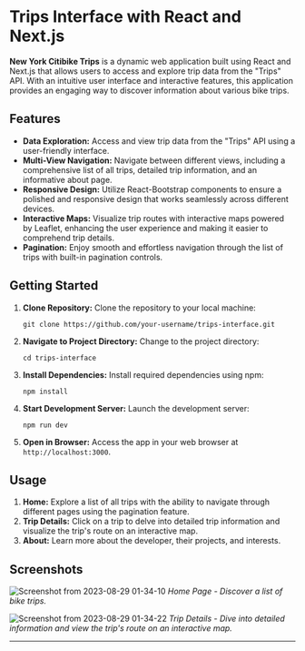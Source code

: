 # Trips Interface with React and Next.js

**New York Citibike Trips** is a dynamic web application built using React and Next.js that allows users to access and explore trip data from the "Trips" API. With an intuitive user interface and interactive features, this application provides an engaging way to discover information about various bike trips.

## Features

- **Data Exploration:** Access and view trip data from the "Trips" API using a user-friendly interface.
- **Multi-View Navigation:** Navigate between different views, including a comprehensive list of all trips, detailed trip information, and an informative about page.
- **Responsive Design:** Utilize React-Bootstrap components to ensure a polished and responsive design that works seamlessly across different devices.
- **Interactive Maps:** Visualize trip routes with interactive maps powered by Leaflet, enhancing the user experience and making it easier to comprehend trip details.
- **Pagination:** Enjoy smooth and effortless navigation through the list of trips with built-in pagination controls.

## Getting Started

1. **Clone Repository:** Clone the repository to your local machine:
   ```
   git clone https://github.com/your-username/trips-interface.git
   ```

2. **Navigate to Project Directory:** Change to the project directory:
   ```
   cd trips-interface
   ```

3. **Install Dependencies:** Install required dependencies using npm:
   ```
   npm install
   ```

4. **Start Development Server:** Launch the development server:
   ```
   npm run dev
   ```

5. **Open in Browser:** Access the app in your web browser at `http://localhost:3000`.

## Usage

1. **Home:** Explore a list of all trips with the ability to navigate through different pages using the pagination feature.
2. **Trip Details:** Click on a trip to delve into detailed trip information and visualize the trip's route on an interactive map.
3. **About:** Learn more about the developer, their projects, and interests.

## Screenshots

![Screenshot from 2023-08-29 01-34-10](https://github.com/FranBlake89/Trip_Bikes/assets/73005797/1b8212e8-e08e-4ca8-8435-53a18300454d)
*Home Page - Discover a list of bike trips.*

![Screenshot from 2023-08-29 01-34-22](https://github.com/FranBlake89/Trip_Bikes/assets/73005797/3154c1ec-1d0d-4951-8be4-515a2bcdef77)
*Trip Details - Dive into detailed information and view the trip's route on an interactive map.*


---
